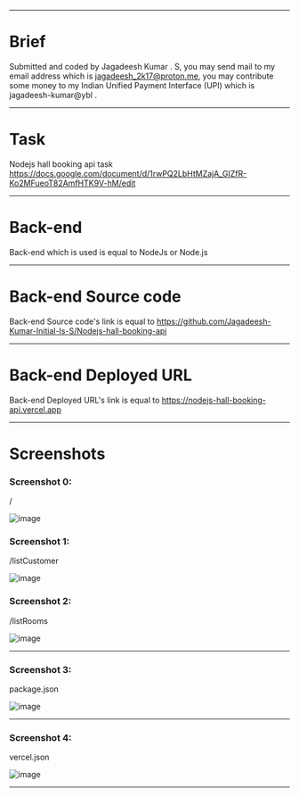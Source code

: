 <hr/>

# Brief

Submitted and coded by Jagadeesh Kumar . S, you may send mail to my email address which is jagadeesh_2k17@proton.me, you may contribute some money to my Indian Unified Payment Interface (UPI) which is jagadeesh-kumar@ybl .

<hr/>

# Task 

Nodejs hall booking api task https://docs.google.com/document/d/1rwPQ2LbHtMZajA_GIZfR-Ko2MFueoT82AmfHTK9V-hM/edit

<hr/>

# Back-end

Back-end which is used is equal to NodeJs or Node.js

<hr/>

# Back-end Source code

Back-end Source code's link is equal to https://github.com/Jagadeesh-Kumar-Initial-Is-S/Nodejs-hall-booking-api

<hr/>

# Back-end Deployed URL

Back-end Deployed URL's link is equal to https://nodejs-hall-booking-api.vercel.app

<hr/>

# Screenshots 

### Screenshot 0:

/

![image](https://user-images.githubusercontent.com/115778774/213669092-6ee5493b-4c34-4492-911d-62902769354f.png)

### Screenshot 1:

/listCustomer 

![image](https://user-images.githubusercontent.com/115778774/213672974-fe159df6-78d0-421b-8c67-3a2070a77db6.png)

### Screenshot 2:

/listRooms 

![image](https://user-images.githubusercontent.com/115778774/213673170-41f54e11-3415-493f-afbf-6f1f928bdfc1.png)

<hr/>

### Screenshot 3:

package.json

![image](https://user-images.githubusercontent.com/115778774/213675247-cc45f7ce-1a79-408c-8052-8ca427709504.png)

<hr/>

### Screenshot 4:

vercel.json

![image](https://user-images.githubusercontent.com/115778774/213675451-8d42b640-2654-4e89-a18c-fc9f9a95caf4.png)

<hr/>
